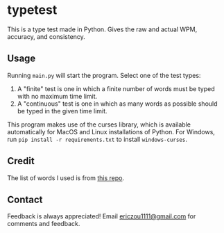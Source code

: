 # typetest

This is a type test made in Python. Gives the raw and actual WPM, accuracy, and consistency.

## Usage

Running `main.py` will start the program. Select one of the test types:
1. A "finite" test is one in which a finite number of words must be typed with no maximum time limit.
2. A "continuous" test is one  in which as many words as possible should be typed in the given time limit.

This program makes use of the curses library, which is available automatically for MacOS and Linux installations of Python. For Windows, run `pip install -r requirements.txt` to install `windows-curses`.

## Credit

The list of words I used is from [this repo](https://github.com/MichaelWehar/Public-Domain-Word-Lists).

## Contact

Feedback is always appreciated! Email ericzou1111@gmail.com for comments and feedback.
